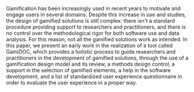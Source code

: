 Gamification has been increasingly used in recent years to motivate and engage users in several domains. Despite this increase in use and studies, the design of gamified solutions is still complex: there isn't a standard procedure providing support to researchers and practitioners, and there is no control over the methodological rigor for both software use and data analysis. For this reason, not all the gamified solutions work as intended. In this paper, we present an early work in the realization of a tool called GamiDOC, which provides a holistic process to guide researchers and practitioners in the development of gamified solutions, through the use of a gamification design model and its review, a methods design control, a support in the selection of gamified elements, a help in the software development, and a list of standardized user experience questionnaire in order to evaluate the user experience in a proper way.
